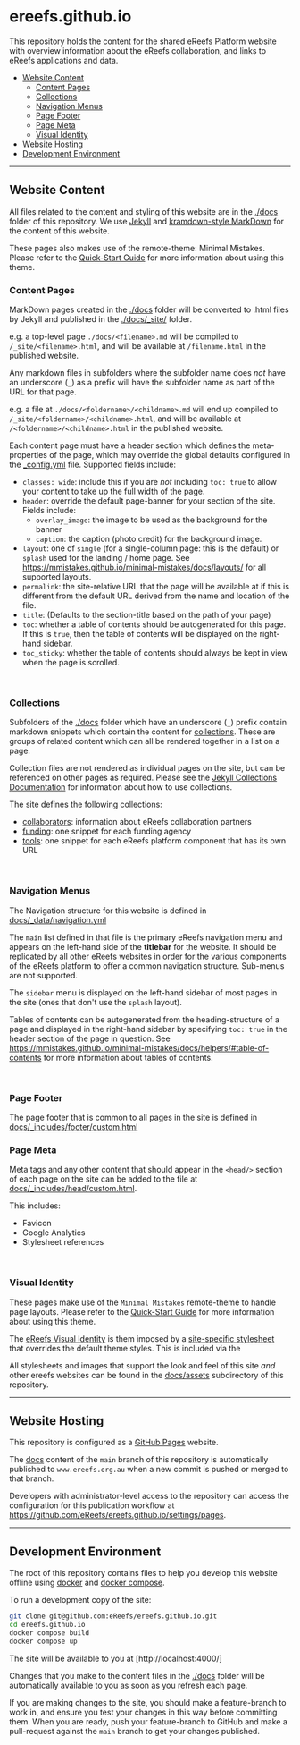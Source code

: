 # ereefs.github.io

This repository holds the content for the shared eReefs Platform website with overview information about the eReefs collaboration, and links to eReefs applications and data.

- [Website Content](#website-content)
  - [Content Pages](#content-pages)
  - [Collections](#collections)
  - [Navigation Menus](#navigation-menus)
  - [Page Footer](#page-footer)
  - [Page Meta](#page-meta)
  - [Visual Identity](#visual-identity)
- [Website Hosting](#website-hosting)
- [Development Environment](#development-environment)

---

## Website Content

All files related to the content and styling of this website are in the [./docs](./docs/) folder of this repository.  We use [Jekyll](https://docs.github.com/en/pages/setting-up-a-github-pages-site-with-jekyll) and [kramdown-style MarkDown](https://kramdown.gettalong.org/documentation.html) for the content of this website.

These pages also makes use of the remote-theme: Minimal Mistakes.  Please refer to the [Quick-Start Guide](https://mmistakes.github.io/minimal-mistakes/docs/quick-start-guide/) for more information about using this theme.

### Content Pages

MarkDown pages created in the [./docs](./docs/) folder will be converted to .html files by Jekyll and published in the [./docs/_site/](./docs/_site/) folder.  

e.g. a top-level page `./docs/<filename>.md` will be compiled to  `/_site/<filename>.html`, and will be available at `/filename.html` in the published website.

Any markdown files in subfolders where the subfolder name does *not* have an underscore (`_`) as a prefix will have the subfolder name as part of the URL for that page. 

e.g. a file at `./docs/<foldername>/<childname>.md` will end up compiled to `/_site/<foldername>/<childname>.html`, and will be available at `/<foldername>/<childname>.html` in the published website.

Each content page must have a header section which defines the meta-properties of the page, which may override the global defaults configured in the [_config.yml](./docs/_config.yml) file. Supported fields include:

- `classes: wide`: include this if you are *not* including `toc: true` to allow your content to take up the full width of the page.
- `header`: override the default page-banner for your section of the site.  Fields include:
  - `overlay_image`: the image to be used as the background for the banner
  - `caption`: the caption (photo credit) for the background image. 
- `layout`: one of `single` (for a single-column page: this is the default) or `splash` used for the landing / home page. See <https://mmistakes.github.io/minimal-mistakes/docs/layouts/> for all supported layouts.
- `permalink`: the site-relative URL that the page will be available at if this is different from the default URL derived from the name and location of the file.
- `title`: (Defaults to the section-title based on the path of your page)
- `toc`: whether a table of contents should be autogenerated for this page. If this is `true`, then the table of contents will be displayed on the right-hand sidebar.
- `toc_sticky`: whether the table of contents should always be kept in view when the page is scrolled.


&nbsp;

### Collections

Subfolders of the [./docs](./docs/) folder which have an underscore (`_`) prefix contain markdown snippets which contain the content for [collections](https://jekyllrb.com/docs/collections/).  These are groups of related content which can all be rendered together in a list on a page. 

Collection files are not rendered as individual pages on the site, but can be referenced on other pages as required. Please see the [Jekyll Collections Documentation](https://jekyllrb.com/docs/collections/) for information about how to use collections.

The site defines the following collections:

- [collaborators](./docs/_collaborators/): information about eReefs collaboration partners
- [funding](./docs/_funding): one snippet for each funding agency
- [tools](./docs/_tools): one snippet for each eReefs platform component that has its own URL

&nbsp;

### Navigation Menus

The Navigation structure for this website is defined in [docs/_data/navigation.yml](./docs/_data/navigation.yml)

The `main` list defined in that file is the primary eReefs navigation menu and appears on the left-hand side of the **titlebar** for the website. It should be replicated by all other eReefs websites in order for the various components of the eReefs platform to offer a common navigation structure.  Sub-menus are not supported.

The `sidebar` menu is displayed on the left-hand sidebar of most pages in the site (ones that don't use the `splash` layout). 

Tables of contents can be autogenerated from the heading-structure of a page and displayed in the right-hand sidebar by specifying `toc: true` in the header section of the page in question.  See <https://mmistakes.github.io/minimal-mistakes/docs/helpers/#table-of-contents> for more information about tables of contents.

&nbsp;

### Page Footer

The page footer that is common to all pages in the site is defined in [docs/_includes/footer/custom.html](./docs/_includes/footer/custom.html)


### Page Meta

Meta tags and any other content that should appear in the `<head/>` section of each page on the site can be added to the file at [docs/_includes/head/custom.html](./docs/_includes/head/custom.html).

This includes:

- Favicon
- Google Analytics
- Stylesheet references

&nbsp;

### Visual Identity

These pages make use of the `Minimal Mistakes` remote-theme to handle page layouts. Please refer to the [Quick-Start Guide](https://mmistakes.github.io/minimal-mistakes/docs/quick-start-guide/) for more information about using this theme.

The [eReefs Visual Identity](./VisualIdentity.md) is them imposed by a [site-specific stylesheet](./docs/assets/css/ereefs-overrides.css) that overrides the default theme styles.   This is included via the 

All stylesheets and images that support the look and feel of this site *and* other ereefs websites can be found in the [docs/assets](./docs/assets/) subdirectory of this repository.

---

## Website Hosting

This repository is configured as a [GitHub Pages](https://pages.github.com/) website.

The [docs](./docs/) content of the `main` branch of this repository is automatically published to `www.ereefs.org.au` when a new commit is pushed or merged to that branch.

Developers with administrator-level access to the repository can access the configuration for this publication workflow at <https://github.com/eReefs/ereefs.github.io/settings/pages>.

---

## Development Environment

The root of this repository contains files to help you develop this website offline using [docker](https://www.docker.com/) and [docker compose](https://docs.docker.com/compose/).

To run a development copy of the site:

```bash
git clone git@github.com:eReefs/ereefs.github.io.git
cd ereefs.github.io
docker compose build
docker compose up
```

The site will be available to you at [http://localhost:4000/]

Changes that you make to the content files in the [./docs](./docs/) folder will be
automatically available to you as soon as you refresh each page.

If you are making changes to the site, you should make a feature-branch to work in, and ensure you test your changes in this way before committing them.   When you are ready, push your feature-branch to GitHub and make a pull-request against the `main` branch to get your changes published.
